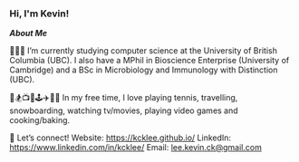 ### Hi, I'm Kevin!

***About Me***

👨🏻‍🎓 I’m currently studying computer science at the University of British Columbia (UBC). I also have a MPhil in Bioscience Enterprise (University of Cambridge) and a BSc in Microbiology and Immunology with Distinction (UBC).

🎾🏂📺🎥🕹✈️👨‍🍳 In my free time, I love playing tennis, travelling, snowboarding, watching tv/movies, playing video games and cooking/baking.

🤝 Let’s connect!
Website: https://kcklee.github.io/
LinkedIn: https://www.linkedin.com/in/kcklee/
Email: lee.kevin.ck@gmail.com

<!--
**kcklee/kcklee** is a ✨ _special_ ✨ repository because its `README.md` (this file) appears on your GitHub profile.

Here are some ideas to get you started:

- 🔭 I’m currently working on a project
- 🌱 I’m currently learning Java
- 👯 I’m looking to collaborate on projects
- 🤔 I’m looking for help with languages
- 💬 Ask me about tennis, tv, movies
- 📫 How to reach me: 
- 😄 Pronouns: he/him/his
- ⚡ Fun fact: I lived in Europe for 2 years
-->
